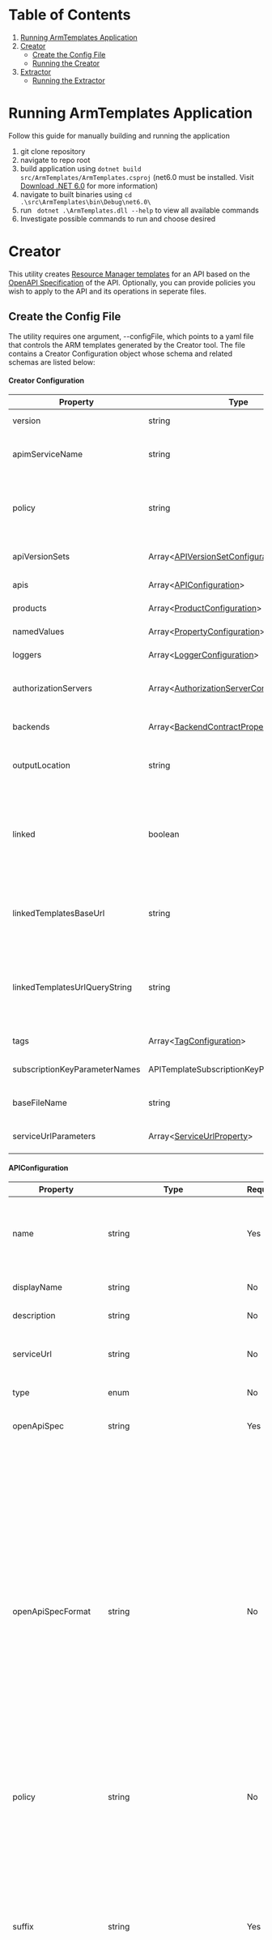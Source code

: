 # Table of Contents

1. [Running ArmTemplates Application](#running-armTemplates-application)
2. [ Creator ](#Creator)
    * [Create the Config File](#creator1)
    * [Running the Creator](#creator2)
3. [ Extractor ](#Extractor)
    * [Running the Extractor](#running-the-extractor)

# Running ArmTemplates Application

Follow this guide for manually building and running the application
1. git clone repository
2. navigate to repo root
3. build application using `dotnet build src/ArmTemplates/ArmTemplates.csproj` (net6.0 must be installed. Visit [Download .NET 6.0](https://dotnet.microsoft.com/en-us/download/dotnet/6.0) for more information)
4. navigate to built binaries using `cd .\src\ArmTemplates\bin\Debug\net6.0\`
5. run ` dotnet .\ArmTemplates.dll --help` to view all available commands
6. Investigate possible commands to run and choose desired

# Creator

This utility creates [Resource Manager templates](https://docs.microsoft.com/en-us/azure/azure-resource-manager/resource-group-authoring-templates) for an API based on the [OpenAPI Specification](https://github.com/OAI/OpenAPI-Specification) of the API. Optionally, you can provide policies you wish to apply to the API and its operations in seperate files.

<a name="creator1"></a>

## Create the Config File

The utility requires one argument, --configFile, which points to a yaml file that controls the ARM templates generated by the Creator tool. The file contains a Creator Configuration object whose schema and related schemas are listed below:

#### Creator Configuration

| Property              | Type                  | Required              | Value                                            |
|-----------------------|-----------------------|-----------------------|--------------------------------------------------|
| version               | string                | Yes                   | Configuration version.                            |
| apimServiceName       | string                | Yes                   | Name of the APIM service to deploy resources into.    |
| policy                | string                | No                    | Location of the global service policy XML file. Can be url or local file.           |
| apiVersionSets         | Array<[APIVersionSetConfiguration](#APIVersionSetConfiguration)> | No               | List of API Version Set configurations.                        |
| apis                   | Array<[APIConfiguration](#APIConfiguration)>      | Yes                   | List of API configurations.                                |
| products                   | Array<[ProductConfiguration](#ProductConfiguration)>      | No                   | List of Product configurations.                                |
| namedValues               | Array<[PropertyConfiguration](#PropertyConfiguration)>     | No                   | List of Named Values
| loggers                   | Array<[LoggerConfiguration](#LoggerConfiguration)>      | No                   | List of Logger configurations.                                |
| authorizationServers                   | Array<[AuthorizationServerContractProperties](#https://docs.microsoft.com/en-us/azure/templates/microsoft.apimanagement/2019-01-01/service/authorizationservers#AuthorizationServerContractProperties)>      | No                   | List of Authorization Server configurations.                                |
| backends                   | Array<[BackendContractProperties](#https://docs.microsoft.com/en-us/azure/templates/microsoft.apimanagement/2019-01-01/service/backends#BackendContractProperties)>      | No                   | List of Backend configurations.                                |
| outputLocation        | string                | Yes                   | Local folder the utility will write templates to. |
| linked                | boolean               | No                    | Determines whether the utility should create a master template that links to all generated templates. |
| linkedTemplatesBaseUrl| string                | No                    | Location that stores linked templates. Required if 'linked' is set to true. |
| linkedTemplatesUrlQueryString| string                | No                    | Query string appended to linked templates uris that enables retrieval from private storage. |
| tags                   | Array<[TagConfiguration](#tagConfiguration)>      | No                   | List of Tags configurations.                                |
| subscriptionKeyParameterNames | APITemplateSubscriptionKeyParameterNames      | No                   | subscription key parameter name.                    |
| baseFileName | string      | No                   | base file name for the templates file               |
| serviceUrlParameters | Array<[ServiceUrlProperty](#ServiceUrlProperty)> | No                   | List of parameterized ServiceUrl.                    |

#### APIConfiguration

| Property              | Type                  | Required              | Value                                            |
|-----------------------|-----------------------|-----------------------|--------------------------------------------------|
| name                  | string                | Yes                   | API identifier. Must be unique in the current API Management service instance.                                 |
| displayName           | string                | No                    | User-friendly name for the API.           |
| description           | string                | No                    | Description of the API.                          |
| serviceUrl            | string                | No                    | Absolute URL of the backend service implementing this API.                                 |
| type                  | enum                  | No                    | Type of API. - http or soap                      |
| openApiSpec           | string                | Yes                   | Location of the Open API Spec file. Can be url or local file.                          |
| openApiSpecFormat           | string                | No                   | Format of the API definition. When the `openApiSpec` property refers to a local file, the program will infer the format if this property is omitted. If the `openApiSpec` property refers to a url, you can prevent downloading the API definition by specifying this property. Valid values are `Swagger` (JSON), `Swagger_Json`, `OpenApi20` (YAML), `OpenApi20_Yaml`, `OpenApi20_Json`, `OpenApi30` (YAML), `OpenApi30_Yaml`, or `OpenApi30_Json`.
| policy                | string                | No                    | Location of the API policy XML file. Can be url or local file.                          |
| suffix                | string                | Yes                    | Relative URL uniquely identifying this API and all of its resource paths within the API Management service instance. It is appended to the API endpoint base URL specified during the service instance creation to form a public URL for this API.                       |
| subscriptionRequired  | boolean               | No                    | Specifies whether an API or Product subscription is required for accessing the API.                         |
| isCurrent             | boolean               | No                    | Indicates if API revision is current api revision.    |
| apiVersion            | string                | No                    | Indicates the Version identifier of the API if the API is versioned.                         |
| apiVersionDescription | string                | No                    | Description of the API Version.                   |
| apiRevision           | string                | No                    | Describes the Revision of the API. If no value is provided, default revision 1 is created.                  |
| apiRevisionDescription| string                | No                    | Description of the Api Revision.                 |
| apiVersionSetId       | string                | No                    | A resource identifier for the related ApiVersionSet. Value must match the resource id on an existing version set and is irrelevant if the apiVersionSet property is supplied.       |
| operations            | Dictionary<string, [APIOperationPolicyConfiguration](#APIOperationPolicyConfiguration)> | No    | XML policies that will be applied to operations within the API. Keys must match the operationId property of one of the API's operations.                 |
| authenticationSettings| [AuthenticationSettingsContract](https://docs.microsoft.com/en-us/azure/templates/microsoft.apimanagement/2018-06-01-preview/service/apis#AuthenticationSettingsContract)                | No                    | Collection of authentication settings included into this API.                         |
| products              | string                | No                    | Comma separated list of existing products to associate the API with.                   |
| protocols             | string                | No                    | Comma separated list of protocols used between client and APIM service.                   |
| diagnostic            | [APIDiagnosticConfiguration](#APIDiagnosticConfiguration) | No | Diagnostic configuration. |
| tags                  | string                | No                    | Comma separated list of tags to associate the API with. Tags can be existing or nonexisting. For nonexisting tags, it will automatically generate new tags on the API instance        |

#### APIOperationPolicyConfiguration

| Property              | Type                  | Required              | Value                                            |
|-----------------------|-----------------------|-----------------------|--------------------------------------------------|
| policy                | string                | Yes                    | Location of the operation policy XML file. Can be url or local file.      |

#### APIDiagnosticConfiguration

| Property              | Type                  | Required              | Value                                            |
|-----------------------|-----------------------|-----------------------|--------------------------------------------------|
| name                  | enum                | No                    | Name of API Diagnostic - azureEventHub or applicationInsights       |

_Additional properties found in [DiagnosticContractProperties](https://docs.microsoft.com/en-us/azure/templates/microsoft.apimanagement/2019-01-01/service/apis/diagnostics#DiagnosticContractProperties)_

#### APIVersionSetConfiguration

| Property              | Type                  | Required              | Value                                            |
|-----------------------|-----------------------|-----------------------|--------------------------------------------------|
| id                    | string                | No                    | ID of the API Version Set.                        |

_Additional properties found in [ApiVersionSetContractProperties](https://docs.microsoft.com/en-us/azure/templates/microsoft.apimanagement/2019-01-01/service/apiversionsets#ApiVersionSetContractProperties)_

#### ProductConfiguration

| Property              | Type                  | Required              | Value                                            |
|-----------------------|-----------------------|-----------------------|--------------------------------------------------|
| name                | string                | No                    | Name of the product resource. If omitted, the display name is used.                          |
| policy                | string                | No                    | Location of the Product policy XML file. Can be url or local file.                          
| subscriptions                | Array<[SubscriptionConfiguration](#SubscriptionConfiguration)>                | No                    | List of Subscriptions

_Additional properties found in [ProductContractProperties](https://docs.microsoft.com/en-us/azure/templates/microsoft.apimanagement/2019-01-01/service/products#ProductContractProperties)_

#### SubscriptionConfiguration

| Property              | Type                  | Required              | Value                                            |
|-----------------------|-----------------------|-----------------------|--------------------------------------------------|
| name                | string                | No                    | Name of the subscription resource. If omitted, the display name is used.                          |

_Additional properties found in [ProductContractProperties](https://docs.microsoft.com/en-us/azure/templates/microsoft.apimanagement/2019-01-01/service/products#ProductContractProperties)_

#### PropertyConfiguration

| Property              | Type                  | Required              | Value                                            |
|-----------------------|-----------------------|-----------------------|--------------------------------------------------|
| tags                | array                | No                    | Optional tags that when provided can be used to filter the property list. - string
| secret                | boolean                | No                    | Determines whether the value is a secret and should be encrypted or not. Default value is false.
| displayName                | string                | Yes                    | Unique name of Property. It may contain only letters, digits, period, dash, and underscore characters.                          |
| value                | string                | No                    | Value of the property. Can contain policy expressions. It can be empty or consist only of whitespace only if the keyvault parameter is set.                          |
| keyvault                | [PropertyKeyVaultConfiguration](#PropertyKeyVaultConfiguration)                 | No                    | The keyvault settings for the property.                          |

_Additional properties found in [PropertyContractProperties](https://docs.microsoft.com/en-us/azure/templates/microsoft.apimanagement/2019-01-01/service/properties#propertycontractproperties-object)_

#### PropertyKeyVaultConfiguration

| Property              | Type                  | Required              | Value                                            |
|-----------------------|-----------------------|-----------------------|--------------------------------------------------|
| secretIdentifier                | string                | Yes                    | KeyVault secret id which will map to the property.   

#### LoggerConfiguration

| Property              | Type                  | Required              | Value                                            |
|-----------------------|-----------------------|-----------------------|--------------------------------------------------|
| name                  | string                | Yes                   | Name of the Logger                         |

_Additional properties found in [LoggerContractProperties](https://docs.microsoft.com/en-us/azure/templates/microsoft.apimanagement/2019-01-01/service/loggers#LoggerContractProperties)_

#### TagConfiguration

| Property              | Type                  | Required              | Value                                            |
|-----------------------|-----------------------|-----------------------|--------------------------------------------------|
| displayName           | string                | Yes                   | DisplayName and name of the tag                  |

_Additional properties found in [TagContractProperties](https://docs.microsoft.com/en-us/azure/templates/microsoft.apimanagement/2019-01-01/service/tags)_

#### APITemplateSubscriptionKeyParameterNames

| Property              | Type                  | Required              | Value                                            |
|-----------------------|-----------------------|-----------------------|--------------------------------------------------|
| header                | string                | Yes                   | header name of the subscription.                 |
| query                 | string                | Yes                   | query parameter name of the subscription.        |

_Additional properties found in [APITemplateSubscriptionKeyParameterNames](https://docs.microsoft.com/en-us/azure/templates/microsoft.apimanagement/2019-01-01/service/subscriptions)_

#### ServiceUrlProperty

| Property              | Type                  | Required              | Value                                            |
|-----------------------|-----------------------|-----------------------|--------------------------------------------------|
| apiName               | string                | Yes                   | Name of API.                 |
| serviceUrl            | string                | Yes                   | API ServiceUrl parameter.        |



### Sample Config File

The following is a full config.yml file with each property listed:

```
version: 0.0.1
apimServiceName: myAPIMService
policy: C:\Users\myUsername\Projects\azure-api-management-devops-example\src\ArmTemplates\Creator\ExampleFiles\XMLPolicies\globalServicePolicy.xml
apiVersionSets:
    - id: myAPIVersionSetID
      displayName: swaggerPetstoreVersionSetLinked
      description: a description
      versioningScheme: Query
      versionQueryName: versionQuery
      versionHeaderName: versionHeader
    - id: secondAPIVersionSetID
      displayName: secondSet
      description: another description
      versioningScheme: Header
      versionQueryName: versionQuery
      versionHeaderName: versionHeader
apis:
    - name: myAPI
      type: http
      displayName: My API
      description: myFirstAPI
      serviceUrl: http://myApiBackendUrl.com
      openApiSpec: C:\Users\myUsername\Projects\azure-api-management-devops-example\src\ArmTemplates\Creator\ExampleFiles\OpenApiSpecs\swaggerPetstore.json
      openApiSpecFormat: swagger
      policy: C:\Users\myUsername\Projects\azure-api-management-devops-example\src\ArmTemplates\Creator\ExampleFiles\XMLPolicies\apiPolicyHeaders.xml
      suffix: conf
      subscriptionRequired: true
      isCurrent: true
      apiVersion: v1
      apiVersionDescription: My first version
      apiVersionSetId: myAPIVersionSetID
      apiRevision: 1
      apiRevisionDescription: My first revision 
      products: myProduct   
      tags: Universe, myTag
      operations:
        addPet:
          policy: C:\Users\myUsername\Projects\azure-api-management-devops-example\src\ArmTemplates\Creator\ExampleFiles\XMLPolicies\operationRateLimit.xml
        deletePet:
          policy: C:\Users\myUsername\Projects\azure-api-management-devops-example\src\ArmTemplates\Creator\ExampleFiles\XMLPolicies\operationRateLimit.xml
      products: starter, platinum
      authenticationSettings:
        oAuth2:
            authorizationServerId: myAuthServer
            scope: myScope
      diagnostic:
        name: applicationinsights
        alwaysLog: allErrors
        loggerId: myAppInsights
        sampling:
          samplingType: fixed
          percentage: 50
        frontend: 
          request:
            headers:
            body: 
              bytes: 512
          response: 
            headers:
            body: 
              bytes: 512
        backend: 
          request:
            headers:
            body: 
              bytes: 512
          response: 
            headers:
            body: 
              bytes: 512
        enableHttpCorrelationHeaders: true
products:
    - name: platinum
      displayName: Platinum
      description: a test product
      terms: some terms
      subscriptionRequired: true
      approvalRequired: true
      subscriptionsLimit: 1
      state: notPublished
      policy: C:\Users\myUsername\Projects\azure-api-management-devops-example\src\ArmTemplates\Creator\ExampleFiles\XMLPolicies\productSetBodyBasic.xml
      subscriptions:
          - name: platinum
            primaryKey: a240691f-03fd-4557-a5cb-6e0f65cd976a
            secondaryKey: 032338aa-0076-4379-910c-32ddd42f38a1
            state: active
            allowTracing: true 
tags:
    - displayName: Universe
loggers:
    - name: myAppInsights
      loggerType: applicationInsights
      description: a test app insights
      credentials:
        instrumentationKey: 45d4v88-fdfs-4b35-9232-731d82d4d1c6
      isBuffered: true
authorizationServers:
    - displayName: myAuthServer
      description: test server
      clientRegistrationEndpoint: https://www.contoso.com/apps
      authorizationEndpoint: https://www.contoso.com/oauth2/auth
      authorizationMethods:
        - GET
      tokenEndpoint: https://www.contoso.com/oauth2/token
      supportState: true
      defaultScope: read write
      grantTypes:
        - authorizationCode
        - implicit
      bearerTokenSendingMethods:
        - authorizationHeader
      clientId: 1
      clientSecret: 2
      resourceOwnerUsername: un
      resourceOwnerPassword: pwd
backends:
    - title: myBackend
      description: description5308
      url: https://backendname2644/
      protocol: http
      credentials:
        query: 
          sv: 
            - xx
            - bb
        header: 
          x-my-1:
            - val1
            - val2
        authorization: 
          scheme: Basic
          parameter: opensesma
      proxy:
        url: http://192.168.1.1:8080
        username: Contoso\admin
        password: opensesame
      tls:
        validateCertificateChain: false
        validateCertificateName: false
outputLocation: C:\Users\myUsername\GeneratedTemplates
linked: false
linkedTemplatesBaseUrl : https://mystorageaccount.blob.core.windows.net/mycontainer
linkedTemplatesUrlQueryString : ?sv=2018-03-28&ss=bfqt&srt=sco&sp=rwdlacup&se=2019-12-22T23:12:53Z&st=2019-09-09T14:12:53Z&spr=https&sig=uFTldJEYPH888QVzKb7q7eLq0Xt%2Bu35UTqpFGUYo6uc%3D
baseFileName: baseName
serviceUrlParameters: 
  - apiName: myAPI
    serviceUrl: httpbin.com/myAPI
```

<a name="creator2"></a>

## Running the Creator
Below are the steps to run the Creator from the source code:

- Clone this repository and restore its packages using ```dotnet restore```
- Navigate to {repo root}/src/ARMTemplates directory
- Run the following command:
```dotnet run create --configFile CONFIG_YAML_FILE_LOCATION ```
- Run the following command to pass apim Name as a parameter:
```dotnet run create --configFile CONFIG_YAML_FILE_LOCATION --apimNameValue apimname1```
- Run the following command to pass api name to generate ARM templates only for this specified APIs semicolon separated where the api1 (api name) will be same as name used in valid.yml file for that api(here it is myBackend):
```dotnet run create --configFile CONFIG_YAML_FILE_LOCATION --preferredAPIsForDeployment myBackend;api2;api3;```
- Run the following command to pass BackendUrls as an json input file into the parameter(sample file available in the same path as below in this repository):
```dotnet run create --configFile CONFIG_YAML_FILE_LOCATION --backendurlconfigFile .\apimtemplate\Creator\ExampleFiles\BackendUrlParameter\BackendUrlParameters.json```
- Run the following command to pass AppinsightsName and Appinsights InstrumentationKey as an parameter:
```dotnet run create --configFile CONFIG_YAML_FILE_LOCATION --appInsightsInstrumentationKey 45d4v88-fdfs-4b35-9232-731d82d4d1c6 --appInsightsName  myAppInsights ```
- Run the following command to pass namedValueKeys as an parameter to provide environment specific named values with key name and value like following:
- Add new key to namedValues section in valid yaml file then use the same key name here in this cli parameter
    **Here namedvalue displayname can not have | or ; in their name.**
```dotnet run create --configFile CONFIG_YAML_FILE_LOCATION --namedValues namedvalue1|namevaluevalue1;namedvalue2|namevaluevalue2 ```
Add new key to namedValues section in valid yaml file then use the same key name here in this cli parameter
    **Here displayName can not have | or ; in their name.**
- Run the following command `dotnet run create --configFile CONFIG_YAML_FILE_LOCATION --parameterizeNamedValuesAndSecrets " "` to parameterize namedValues and KeyVault Secrets and allow to use single ARM template for multiple environments

You can also run it directly from the [releases](https://github.com/Azure/azure-api-management-devops-resource-kit/releases).

Additionaly, the Creator can also be made available as a global [dotnet CLI tool](https://docs.microsoft.com/en-us/dotnet/core/tools/global-tools) in your Azure DevOps artifacts or private NuGet repository. Build the Creator, and run the following commands to package the Creator as a dotnet tool:

```
dotnet pack -c Release
dotnet tool install -g --add-source .\bin\Release ArmTemplates
```

The Creator tool is now available anywhere on the command-line:

```apim-templates create --configFile CONFIG_YAML_FILE_LOCATION ```

# Extractor

This utility generates [Resource Manager templates](https://docs.microsoft.com/en-us/azure/azure-resource-manager/resource-group-authoring-templates) by extracting existing configurations of one or more APIs in an API Management instance. 

<a name="prerequisite"></a>

## Prerequisite

To be able to run the Extractor, you would first need to [install the Azure CLI](https://docs.microsoft.com/en-us/cli/azure/install-azure-cli?view=azure-cli-latest).

<a name="extractor1"></a>

## Running the Extractor
Below are the steps to run the Extractor from the source code:
- Clone this repository and navigate to {repo root}/src/ARMTemplates
- Restore its packages using ```dotnet restore```
- Make sure you have signed in using Azure CLI and have switched to the subscription containing the API Management instance from which the configurations will be extracted. 
```
az login
az account set --subscription <subscription_id>
```

#### Extractor Arguments

You have two choices when specifying your settings:
1. By using a json file with key-values where the keys matches the table below. Use the `extractorConfig` argument:
`extract --extractorConfig c:/temp/extractSettings.json`. [See more examples.](#extractorParameterFileExamples)
2. Pass the arguments on the command line. For instance `extract --sourceApimName my-feature-apim --destinationApimName company-stable-apim --resourceGroup my-feature-rg --fileFolder c:\temp\apim-extract --apiName MyFeatureV1Api`.

| Property              | Required              | Value                                             |
|-----------------------|-----------------------|---------------------------------------------------|
| sourceApimName        | Yes                   | Name of the source APIM instance.                 |
| destinationApimName   | Yes                   | Name of the destination APIM instance.            |
| resourceGroup         | Yes                   | Name of the resource group.                       |
| fileFolder            | Yes                   | Path to output folder                             |
| apiName               | No                    | Name of API. If provided, Extractor executes single API extraction. Otherwise, Extractor executes full extraction.  Note:  This is the "Name" value as seen in the API settings, not "Display Name" and is case sensitive.     |
| linkedTemplatesBaseUrl| No                    | Linked templates remote location. If provided, Extractor generates master template and requires linked templates pushed to remote location.                                   |
| linkedTemplatesUrlQueryString | No            | Query string appended to linked templates uris that enables retrieval from private storage. |
| linkedTemplatesSasToken | No                  | String appended to end of the linked templates uris that enables adding a SAS token or other query parameters. |
| policyXMLBaseUrl      | No                    | Policy XML files remote location. If provided, Extractor generates policies folder with xml files, and requires they be pushed to remote location.                              |
| splitAPIs     | No                    | If set to "true", then generate multiple api folders, each api will have a seperate folder, with a separate master template to deploy this api. If this single api has a version set, then a version set folder will generate instead, then all apis that belongs to this version set will be included in the version set folder, apis in this version set can be deployed separately using every api's master template, or they can be deployed together using the master template in "VersionSetMasterFolder" folder                        |
| apiVersionSetName  | No                    | Name of the APIVersionSet.  If provided, extract all apis within this apiversionset. It will generate seperate folder for each api and also a master folder to link all apis in this apiversionset      |
| multipleAPIs  | No                    | Specify multiple APIs to extract. Generate templates for each API, also generate an aggregated templates folder to deploy these APIs together at a time      |
| includeAllRevisions  | No                    |  Set to "true" will extract all revisions for the single API. Will work only with "apiName" paramter, where you specify which API's revisions to extract. Generate templates for each revision, also generate an aggregated master folder to deploy these revisions together at one time. Note: there are many complicated issues with deploying revisions, make sure your deployment won't overwrite or break the existing ones      |
| baseFileName  | No                    | Specify base file name of the template files      |
|  policyXMLSasToken | No                    | Specify sasToken for fetching policy files    |
|  linkedTemplatesSasToken | No                    | Specify sasToken for fetching linkedTemplate files    |
| serviceUrlParameters  | No                    | Parameterize service url in advance (you can replace serviceUrl afterwards as well, you can refer example for more information).  |
|  paramServiceUrl | No                    |  Set to "true" will parameterize all serviceUrl for each api and generate serviceUrl parameter to api template/parameter template/master template files |
|  paramNamedValue | No                    |  Set to "true" will parameterize all named values and add named values parameter to property template/parameter template/mastert emplate files |
|  paramApiLoggerId | No                    |  Set to "true" will parameterize all logger ids in all apis (within api templates), Also includes the "All API" monitoring configuration |
|  paramLogResourceId | No                    |  Set to "true" will parameterize all loggers' resource ids (within logger template)|
| serviceBaseUrl | No                    | Specify the base url where you want to run your extractor |
| notIncludeNamedValue | No                    | Set to "true" will not generate Named Value Templates|
| paramNamedValuesKeyVaultSecrets | No | Set to true will parameterize all named values where the value is from a key vault secret |
| paramBackend | No | Set to true will parameterize specific backend values (limited to resourceId, url and protocol) |
| extractGateways | No | Set to true will attempt to extract the Self Hosted Gateways. |
| overrideGroupGuids | No | Set to true will override the group id in output template in case it does not match with system predefined values. |
| overrideProductGuids | No | Set to true will override the product id in output template in case it does not match with system predefined values. |

#### Note
* Can not use "splitAPIs" and "apiName" at the same time, since using "apiName" only extract one API
* Can not use "apiName" and "multipleAPIs" at the same time
* Can only "includeAllRevisions" with "apiName"

<a name="extractorParameterFileExamples"></a>
### Extractor Parameter File Example
 
Executing **a single API extraction with linked templates and policy file** generation, use the following parameters: 
```
{
    "sourceApimName": "<source-apim-name>",
    "destinationApimName": "<destination-apim-name>",
    "resourceGroup": "<resource-group>",
    "fileFolder": "<destination-file-folder>",
    "apiName": "<api_name>",
    "linkedTemplatesBaseUrl": "<linked_templates_remote_location>",
    "policyXMLBaseUrl": "<policies_remote_location>"
}
```
Extract **all APIs with linked templates linking all apis and policy file**, use the following parameters: 
```
{
    "sourceApimName": "<source-apim-name>",
    "destinationApimName": "<destination-apim-name>",
    "resourceGroup": "<resource-group>",
    "fileFolder": "<destination-file-folder>",
    "linkedTemplatesBaseUrl": "<linked_templates_remote_location>",
    "policyXMLBaseUrl": "<policies_remote_location>"
}
```
Extract **all APIs with seperated api folders**, use the following parameters: 
```
{
    "sourceApimName": "<source-apim-name>",
    "destinationApimName": "<destination-apim-name>",
    "resourceGroup": "<resource-group>",
    "fileFolder": "<destination-file-folder>",
    "linkedTemplatesBaseUrl": "<linked_templates_remote_location>",
    "policyXMLBaseUrl": "<policies_remote_location>",
    "splitAPIs": "true"
}
```
Extract **all APIs within an apiversionset**, use the following parameters: 
```
{
    "sourceApimName": "<source-apim-name>",
    "destinationApimName": "<destination-apim-name>",
    "resourceGroup": "<resource-group>",
    "fileFolder": "<destination-file-folder>",
    "linkedTemplatesBaseUrl": "<linked_templates_remote_location>",
    "policyXMLBaseUrl": "<policies_remote_location>",
    "apiVersionSetName": "<api-version-set-name>"
}
```
Extract **single API with all revisions**, use the following parameters: 
```
{
    "sourceApimName": "<source-apim-name>",
    "destinationApimName": "<destination-apim-name>",
    "resourceGroup": "<resource-group>",
    "fileFolder": "<destination-file-folder>",
    "linkedTemplatesBaseUrl": "<linked_templates_remote_location>",
    "policyXMLBaseUrl": "<policies_remote_location>",
    "apiName": "<api_name>",
    "includeAllRevisions": "true"
}
```
Extract **multiple APIs**, use the following parameters: 
```
{
    "sourceApimName": "<source-apim-name>",
    "destinationApimName": "<destination-apim-name>",
    "resourceGroup": "<resource-group>",
    "fileFolder": "<destination-file-folder>",
    "linkedTemplatesBaseUrl": "<linked_templates_remote_location>",
    "policyXMLBaseUrl": "<policies_remote_location>",
    "multipleAPIs": "api1, api2, api3"
}
```
Extract **single API with baseFileName**, use the following parameters: 
```
{
    "sourceApimName": "<source-apim-name>",
    "destinationApimName": "<destination-apim-name>",
    "resourceGroup": "<resource-group>",
    "fileFolder": "<destination-file-folder>",
    "linkedTemplatesBaseUrl": "<linked_templates_remote_location>",
    "policyXMLBaseUrl": "<policies_remote_location>",
    "apiName": "<api_name>",
    "baseFileName": "<base_file_name>"
}
```
Extract **all APIs with serviceUrlParameters**, use the following parameters: 
```
{
    "sourceApimName": "<source-apim-name>",
    "destinationApimName": "<destination-apim-name>",
    "resourceGroup": "<resource-group>",
    "fileFolder": "<destination-file-folder>",
    "linkedTemplatesBaseUrl": "<linked_templates_remote_location>",
    "policyXMLBaseUrl": "<policies_remote_location>",
    "serviceUrlParameters": [
      {
         "apiName": "test",
         "serviceUrl": "http://url.com"
      },
      {  
         "apiName": "api2",
         "serviceUrl": "http://url2.com"
      }
    ]
}
```
Extract **all APIs within parameterServiceUrl**, use the following parameters: 
```
{
    "sourceApimName": "<source-apim-name>",
    "destinationApimName": "<destination-apim-name>",
    "resourceGroup": "<resource-group>",
    "fileFolder": "<destination-file-folder>",
    "linkedTemplatesBaseUrl": "<linked_templates_remote_location>",
    "policyXMLBaseUrl": "<policies_remote_location>",
    "paramServiceUrl": "true"
}
```
Extract **all APIs within parameterServiceUrl**, use the following parameters: 
```
{
    "sourceApimName": "<source-apim-name>",
    "destinationApimName": "<destination-apim-name>",
    "resourceGroup": "<resource-group>",
    "fileFolder": "<destination-file-folder>",
    "linkedTemplatesBaseUrl": "<linked_templates_remote_location>",
    "policyXMLBaseUrl": "<policies_remote_location>",
    "paramNamedValue": "true"
}
```

#### Run the extractor
```
dotnet run extract
```


You can also run it directly from the [releases](https://github.com/Azure/azure-api-management-devops-resource-kit/releases).

Likewise, if you [package the Extractor as a dotnet CLI tool](#creator2), you can run it from anywhere on the command-line:

```
apim-templates extract
```
